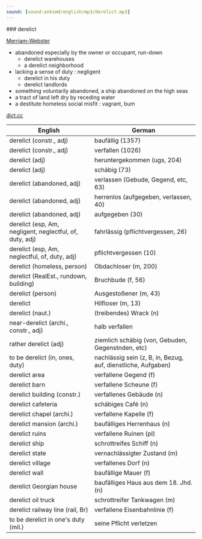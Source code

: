 ```yaml
---
sound: [sound:ankimd/english/mp3/derelict.mp3]
---
```


\### derelict

[Merriam-Webster](https://www.merriam-webster.com/dictionary/derelict)

- abandoned especially by the owner or occupant, run-down
    - derelict warehouses
    - a derelict neighborhood
- lacking a sense of duty : negligent
    - derelict in his duty
    - derelict landlords
- something voluntarily abandoned, a ship abandoned on the high seas
- a tract of land left dry by receding water
- a destitute homeless social misfit : vagrant, bum

[dict.cc](https://www.dict.cc/derelict)

| English        | German       |
| -------------- | ------------ |
| derelict (constr., adj) | baufällig (1357) |
| derelict (constr., adj) | verfallen (1026) |
| derelict (adj) | heruntergekommen (ugs, 204) |
| derelict (adj) | schäbig (73) |
| derelict (abandoned, adj) | verlassen (Gebude, Gegend, etc, 63) |
| derelict (abandoned, adj) | herrenlos (aufgegeben, verlassen, 40) |
| derelict (abandoned, adj) | aufgegeben (30) |
| derelict (esp, Am, negligent, neglectful, of, duty, adj) | fahrlässig (pflichtvergessen, 26) |
| derelict (esp, Am, neglectful, of, duty, adj) | pflichtvergessen (10) |
| derelict (homeless, person) | Obdachloser (m, 200) |
| derelict (RealEst., rundown, building) | Bruchbude (f, 56) |
| derelict (person) | Ausgestoßener (m, 43) |
| derelict | Hilfloser (m, 13) |
| derelict (naut.) | (treibendes) Wrack (n) |
| near-derelict (archi., constr., adj) | halb verfallen |
| rather derelict (adj) | ziemlich schäbig (von, Gebuden, Gegenstnden, etc) |
| to be derelict (in, ones, duty) | nachlässig sein (z, B, in, Bezug, auf, dienstliche, Aufgaben) |
| derelict area | verfallene Gegend (f) |
| derelict barn | verfallene Scheune (f) |
| derelict building (constr.) | verfallenes Gebäude (n) |
| derelict cafeteria | schäbiges Café (n) |
| derelict chapel (archi.) | verfallene Kapelle (f) |
| derelict mansion (archi.) | baufälliges Herrenhaus (n) |
| derelict ruins | verfallene Ruinen (pl) |
| derelict ship | schrottreifes Schiff (n) |
| derelict state | vernachlässigter Zustand (m) |
| derelict village | verfallenes Dorf (n) |
| derelict wall | baufällige Mauer (f) |
| derelict Georgian house | baufälliges Haus aus dem 18. Jhd. (n) |
| derelict oil truck | schrottreifer Tankwagen (m) |
| derelict railway line (rail, Br) | verfallene Eisenbahnlinie (f) |
| to be derelict in one's duty (mil.) | seine Pflicht verletzen |
